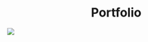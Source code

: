 <div align='center'>
  <a><h1>Portfolio</h1></a>
</div>

<img src='https://github.com/nicoryy/Portfolio/assets/96792563/ad5472d5-7eeb-46e4-94d7-c011efcf357e'/>

